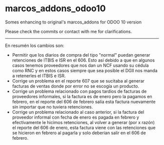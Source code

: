 # marcos_addons_odoo10
Somes enhancing to original's marcos_addons for ODOO 10 version

Please check the commits or contact with me for clarifications.

--------------------------------------------------------------------

En resumén los cambios son:

- Permitir que los diarios de compra del tipo "normal" puedan generar retenciones de ITBIS e ISR en el 606.  Esto así debido a que en algunos casos tenemos proveedores que nos dan un NCF usando su cédula como RNC y en estos casos siempre que sea posible el DGII nos manda a retenerles el ITBIS e ISR.
- Corrige un problema en el reporte 607 que se sucitaba al generar facturas de ventas donde por error no se escogía un producto.
- Corrige un problema relacionado con pagos tardios de facturas de proveedores informales, si la factura es de enero pero la pagamos en febrero, en el reporte del 606 de febrero salía esta factura nuevamente sin importar que no tuviera retenciones.
- Corrige un problema relacionado al caso anterior, si la factura del proveedor informal con fecha de enero es pagada en febrero y efectivamente le hicimos retenciones, al volver a generar (por x razón) el reporte del 606 de enero, esta factura viene con las retenciones que se hicieron en febrero al pagarla y solo deberían salir en el 606 de febrero. 

